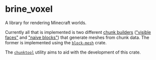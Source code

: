 # brine_voxel

A library for rendering Minecraft worlds.

Currently all that is implemented is two different [chunk builders] (["visible
faces"] and ["naive blocks"]) that generate meshes from chunk data. The former
is implemented using the [`block-mesh`] crate.

[chunk builders]: src/chunk_builder/
["visible faces"]: src/chunk_builder/visible_faces.rs
["naive blocks"]: src/chunk_builder/naive_blocks.rs
[`block-mesh`]: https://github.com/bonsairobo/block-mesh-rs

The [`chunktool`](../../src/bin/chunktool/) utility aims to aid with the
development of this crate.